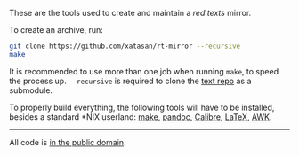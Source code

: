 These are the tools used to create and maintain a *red texts* mirror.

To create an archive, run:

```sh
git clone https://github.com/xatasan/rt-mirror --recursive
make 
```

It is recommended to use more than one job when running `make`, 
to speed the process up. `--recursive` is required to clone the
[text repo](https://github.com/xatasan/rt-texts) as a submodule.

To properly build everything, the following tools will have to be
installed, besides a standard \*NIX userland:
[make](https://www.gnu.org/software/make/),
[pandoc](http://pandoc.org/), [Calibre](http://calibre-ebook.com/),
[LaTeX](https://www.latex-project.org/),
[AWK](https://en.wikipedia.org/wiki/AWK).

---

All code is [in the public domain](./LICENSE).
